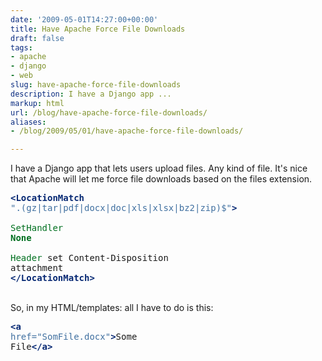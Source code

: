 ```yaml
---
date: '2009-05-01T14:27:00+00:00'
title: Have Apache Force File Downloads
draft: false
tags:
- apache
- django
- web
slug: have-apache-force-file-downloads
description: I have a Django app ...
markup: html
url: /blog/have-apache-force-file-downloads/
aliases:
- /blog/2009/05/01/have-apache-force-file-downloads/

---
```


I have a Django app that lets users upload files.  Any kind of file. It's nice that Apache will let me force file downloads based on the files extension.  <br /><div class="highlight" ><pre><span style="color: #062873; font-weight: bold">&lt;LocationMatch</span> <span style="color: #4070a0">&quot;\.(gz|tar|pdf|docx|doc|xls|xlsx|bz2|zip)$&quot;</span><span style="color: #062873; font-weight: bold">&gt;</span><br />    <span style="color: #007020">SetHandler</span> <span style="color: #007020; font-weight: bold">None</span><br />    <span style="color: #007020">Header</span> set Content-Disposition attachment<br /><span style="color: #062873; font-weight: bold">&lt;/LocationMatch&gt;</span><br /></pre></div><br />So, in my HTML/templates: all I have to do is this:<br /><div class="highlight" ><pre><span style="color: #062873; font-weight: bold">&lt;a</span> <span style="color: #4070a0">href=&quot;SomFile.docx&quot;</span><span style="color: #062873; font-weight: bold">&gt;</span>Some File<span style="color: #062873; font-weight: bold">&lt;/a&gt;</span><br /></pre></div><div class="blogger-post-footer"><img width='1' height='1' src='https://blogger.googleusercontent.com/tracker/4123748873183487963-9046149690255549987?l=bradmontgomery.blogspot.com' alt='' /></div>